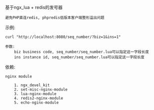 基于ngx\_lua + redis的发号器

	避免PHP直连redis, phpredis低版本客户端整形溢出问题

示例:

	curl "http://localhost:8080/seq_number/?biz=1&ins=1"

	参数:
		biz business code, seq_number/seq_number.lua可以指定这一字段长度
		ins instance id, seq_number/seq_number.lua可以指定这一字段长度

依赖:

	nginx module

		1. ngx_devel_kit
		2. set-misc-nginx-module
		3. lua-nginx-module
		4. redis2-nginx-module
		5. echo-nginx-module
